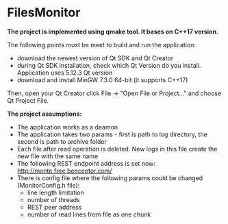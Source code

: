 # FilesMonitor

**The project is implemented using qmake tool. It bases on C++17 version.**

The following points must be meet to build and run the application:
* download the newest version of Qt SDK and Qt Creator
* during Qt SDK installation, check which Qt Version do you install. Application uses 5.12.3 Qt version
* download and install MinGW 7.3.0 64-bit (it supports C++17)


Then, open your Qt Creator click File -> "Open File or Project..." and choose Qt Project File.


**The project assumptions:**
* The application works as a deamon
* The application takes two params - first is path to log directory, the second is path to archive folder
* Each file after read operation is deleted. New logs in this file create the new file with the same name
* The following REST endpoint address is set now: http://monte.free.beeceptor.com/ 
* There is config file where the following params could be changed (MonitorConfig.h file):
    * line length limitation
    * number of threads
    * REST peer address
    * number of read lines from file as one chunk
